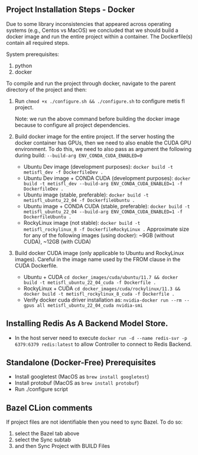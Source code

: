 ## Project Installation Steps - Docker
Due to some library inconsistencies that appeared across operating systems (e.g., Centos vs MacOS) we concluded that we
should build a docker image and run the entire project within a container. The Dockerfile(s) contain all required steps.

System prerequisites:

1. python
2. docker

To compile and run the project through docker, navigate to the parent directory of the project and then:

1. Run `chmod +x ./configure.sh && ./configure.sh` to configure metis fl project.

   Note: we run the above command before building the docker image because to configure all project dependencies.

2. Build docker image for the entire project. If the server hosting the docker container has GPUs, then we need to also enable the CUDA GPU environment. To do this, we need to also pass as argument the following during build: `--build-arg ENV_CONDA_CUDA_ENABLED=0`
    - Ubuntu Dev image (development purposes): `docker build -t metisfl_dev -f DockerfileDev .`
    - Ubuntu Dev image + CONDA CUDA (development purposes): `docker build -t metisfl_dev --build-arg ENV_CONDA_CUDA_ENABLED=1 -f DockerfileDev .`
    - Ubuntu image (stable, preferable): `docker build -t metisfl_ubuntu_22_04 -f DockerfileUbuntu .`
    - Ubuntu image + CONDA CUDA (stable, preferable): `docker build -t metisfl_ubuntu_22_04 --build-arg ENV_CONDA_CUDA_ENABLED=1 -f DockerfileUbuntu .`
    - RockyLinux image (not stable): `docker build -t metisfl_rockylinux_8 -f DockerfileRockyLinux .`
      Approximate size for any of the following images (using docker): ~9GB (without CUDA), ~12GB (with CUDA)

3. Build docker CUDA image (only applicable to Ubuntu and RockyLinux images). Careful in the image name used by the FROM clause in the CUDA Dockerfile.
    - Ubuntu + CUDA `cd docker_images/cuda/ubuntu/11.7 && docker build -t metisfl_ubuntu_22_04_cuda -f Dockerfile .`
    - RockyLinux + CUDA `cd docker_images/cuda/rockylinux/11.3 && docker build -t metisfl_rockylinux_8_cuda -f Dockerfile .`
    - Verify docker cuda driver installation as: `nvidia-docker run --rm --gpus all metisfl_ubuntu_22_04_cuda nvidia-smi`

## Installing Redis As A Backend Model Store.
- In the host server need to execute `docker run -d --name redis-svr -p 6379:6379 redis:latest` to allow Controller to
  connect to Redis Backend.

## Standalone (Docker-Free) Prerequisites
- Install googletest (MacOS as `brew install googletest`)
- Install protobuf (MacOS as `brew install protobuf`)
- Run ./configure script

## Bazel CLion comments
If project files are not identifiable then you need to sync Bazel. To do so:

1. select the Bazel tab above
2. select the Sync subtab
3. and then Sync Project with BUILD Files
